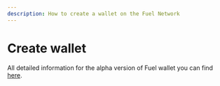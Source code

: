 ```yaml
---
description: How to create a wallet on the Fuel Network
---
```


# Create wallet

All detailed information for the alpha version of Fuel wallet you can find [here](https://wallet.fuel.network/docs/install/).
